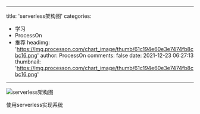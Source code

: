 
---
title: 'serverless架构图'
categories: 
 - 学习
 - ProcessOn
 - 推荐
headimg: 'https://img.processon.com/chart_image/thumb/61c194e60e3e7474fb8cbc16.png'
author: ProcessOn
comments: false
date: 2021-12-23 06:27:13
thumbnail: 'https://img.processon.com/chart_image/thumb/61c194e60e3e7474fb8cbc16.png'
---

<div>   
<img class="thumb" alt="serverless架构图" src="https://img.processon.com/chart_image/thumb/61c194e60e3e7474fb8cbc16.png" referrerpolicy="no-referrer">
<p>使用serverless实现系统</p>  
</div>
            